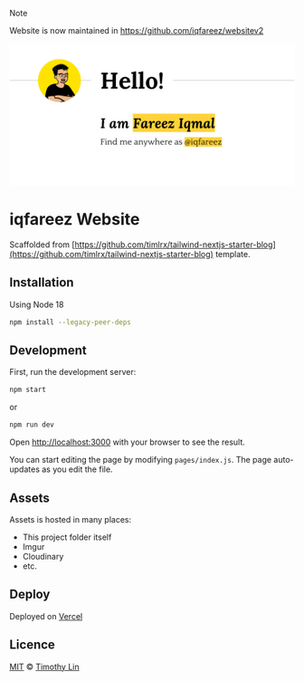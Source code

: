 > [!NOTE]  
> Website is now maintained in https://github.com/iqfareez/websitev2

![tailwind-nextjs-banner](/public/static/images/twitter-card.png)

# iqfareez Website

Scaffolded from [https://github.com/timlrx/tailwind-nextjs-starter-blog](https://github.com/timlrx/tailwind-nextjs-starter-blog) template.

## Installation

Using Node 18

```bash
npm install --legacy-peer-deps
```

## Development

First, run the development server:

```bash
npm start
```

or

```bash
npm run dev
```

Open [http://localhost:3000](http://localhost:3000) with your browser to see the result.

You can start editing the page by modifying `pages/index.js`. The page auto-updates as you edit the file.

## Assets

Assets is hosted in many places:

- This project folder itself
- Imgur
- Cloudinary
- etc.

## Deploy

Deployed on [Vercel](https://vercel.com)

## Licence

[MIT](https://github.com/timlrx/tailwind-nextjs-starter-blog/blob/master/LICENSE) © [Timothy Lin](https://www.timrlx.com)
